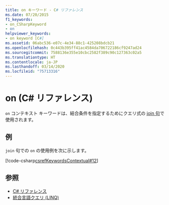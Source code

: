 ```yaml
---
title: on キーワード - C# リファレンス
ms.date: 07/20/2015
f1_keywords:
- on_CSharpKeyword
- on
helpviewer_keywords:
- on keyword [C#]
ms.assetid: 06abc536-e07c-4e34-88c1-425208bdcb21
ms.openlocfilehash: 0c443b395ff41ac4584da706722186cf9247ad24
ms.sourcegitcommit: 7588136e355e10cbc2582f389c90c127363c02a5
ms.translationtype: HT
ms.contentlocale: ja-JP
ms.lasthandoff: 03/14/2020
ms.locfileid: "75713316"
---
```

# <a name="on-c-reference"></a>on (C# リファレンス)

`on` コンテキスト キーワードは、結合条件を指定するためにクエリ式の [join 句](join-clause.md)で使用されます。

## <a name="example"></a>例

`join` 句での `on` の使用例を次に示します。

[!code-csharp[csrefKeywordsContextual#12](~/samples/snippets/csharp/VS_Snippets_VBCSharp/csrefKeywordsContextual/CS/csrefKeywordsContextual.cs#12)]

## <a name="see-also"></a>参照

- [C# リファレンス](../index.md)
- [統合言語クエリ (LINQ)](../../linq/index.md)
